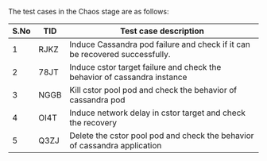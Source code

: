 The test cases in the Chaos stage are as follows:

| S.No | TID  | Test case description                                        |
| ---- | ---- | ------------------------------------------------------------ |
| 1    | RJKZ | Induce Cassandra pod failure and check if it can be recovered successfully. |
|2|78JT| Induce cstor target failure and check the behavior of cassandra instance |
|3|NGGB | Kill cstor pool pod and check the behavior of cassandra pod |
|4|OI4T |Induce network delay in cstor target and check the recovery |
|5|Q3ZJ | Delete the cstor pool pod and check the behavior of cassandra application |

